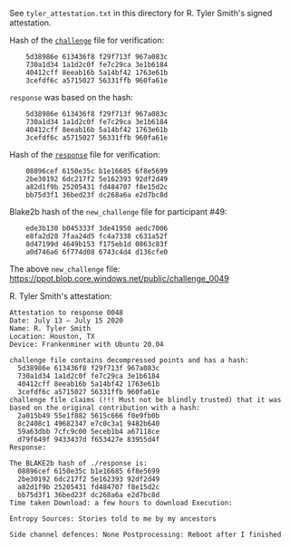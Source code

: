 See `tyler_attestation.txt` in this directory for R. Tyler Smith's signed attestation.

Hash of the [`challenge`](https://ppot.blob.core.windows.net/public/challenge_0048) file for verification:

```
    5d38986e 613436f8 f29f713f 967a083c
    730a1d34 1a1d2c0f fe7c29ca 3e1b6184
    40412cff 8eeab16b 5a14bf42 1763e61b
    3cefdf6c a5715027 56331ffb 960fa61e
```

`response` was based on the hash:

```
    5d38986e 613436f8 f29f713f 967a083c
    730a1d34 1a1d2c0f fe7c29ca 3e1b6184
    40412cff 8eeab16b 5a14bf42 1763e61b
    3cefdf6c a5715027 56331ffb 960fa61e
```

Hash of the [`response`](https://ppot.blob.core.windows.net/public/response_0048_tyler) file for verification:

```
    08896cef 6150e35c b1e16685 6f8e5699
    2be30192 6dc217f2 5e162393 92df2d49
    a82d1f9b 25205431 fd484707 f8e15d2c
    bb75d3f1 36bed23f dc268a6a e2d7bc8d
```

Blake2b hash of the `new_challenge` file for participant #49:

```
    ede3b130 b045333f 3de41950 aedc7006
    e8fa2d28 7faa24d5 fc4a7338 c631a52f
    8d47199d 4649b153 f175eb1d 0863c83f
    a0d746a6 6f774d08 6743c4d4 d136cfe0
```

The above `new_challenge` file: https://ppot.blob.core.windows.net/public/challenge_0049

R. Tyler Smith's attestation:
```
Attestation to response 0048
Date: July 13 – July 15 2020 
Name: R. Tyler Smith 
Location: Houston, TX 
Device: Frankenminer with Ubuntu 20.04 

challenge file contains decompressed points and has a hash:
  5d38986e 613436f8 f29f713f 967a083c 
  730a1d34 1a1d2c0f fe7c29ca 3e1b6184 
  40412cff 8eeab16b 5a14bf42 1763e61b 
  3cefdf6c a5715027 56331ffb 960fa61e 
challenge file claims (!!! Must not be blindly trusted) that it was based on the original contribution with a hash:
  2a015b49 55e1f882 5615c666 f0e9fb0b 
  8c2408c1 49682347 e7c0c3a1 9482b640 
  59a63dbb 7cfc9c00 5eceb1b4 a67118ce 
  d79f649f 9433437d f653427e 83955d4f 
Response:

The BLAKE2b hash of ./response is:
  08896cef 6150e35c b1e16685 6f8e5699 
  2be30192 6dc217f2 5e162393 92df2d49 
  a82d1f9b 25205431 fd484707 f8e15d2c 
  bb75d3f1 36bed23f dc268a6a e2d7bc8d 
Time taken Download: a few hours to download Execution:

Entropy Sources: Stories told to me by my ancestors

Side channel defences: None Postprocessing: Reboot after I finished
```